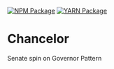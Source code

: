 [![NPM Package](https://img.shields.io/npm/v/@royaldao/contracts-upgradeable.svg)](https://www.npmjs.org/package/@royaldao/contracts-upgradeable)
[![YARN Package](https://img.shields.io/yarn/v/@royaldao/contracts-upgradeable.svg)](https://yarnpkg.com/package/@royaldao/contracts-upgradeable)
# Chancelor
Senate spin on Governor Pattern
